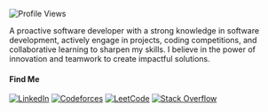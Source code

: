 ![Profile Views](https://komarev.com/ghpvc/?username=atikurajib&color=blue)

A proactive software developer with a strong knowledge in software development, actively engage in projects, coding competitions, and collaborative learning to sharpen my skills. I believe in the power of innovation and teamwork to create impactful solutions.

#### Find Me
[![LinkedIn](https://img.shields.io/badge/LinkedIn-Connect-blue?style=flat&logo=linkedin)](https://www.linkedin.com/in/atikurajib) [![Codeforces](https://img.shields.io/badge/Codeforces-Profile-blue?style=flat&logo=codeforces)](https://codeforces.com/profile/atikurrajib) [![LeetCode](https://img.shields.io/badge/LeetCode-Profile-blue?style=flat&logo=leetcode)](https://leetcode.com/atikurajib) [![Stack Overflow](https://img.shields.io/badge/Stack%20Overflow-Profile-blue?style=flat&logo=stackoverflow)](https://stackoverflow.com/users/23569473/atikurajib) 
